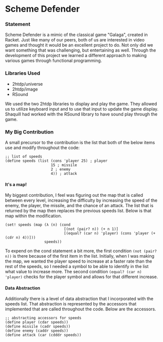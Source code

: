 # Scheme Defender

### Statement
Scheme Defender is a mimic of the classical game "Galaga", created in Racket.
Just like many of our peers, both of us are interested in video games and thought
it would be an excellent project to do. Not only did we want something that was
challenging, but entertaining as well. Through the development of this project
we learned a different approach to making various games through functional
programming.

### Libraries Used
- 2htdp/universe
- 2htdp/image
- RSound

We used the two 2htdp libraries to display and play the game. They allowed us to
utilize keyboard input and to use that input to update the game display. Shaquill
had worked with the RSound library to have sound play through the game.

### My Big Contribution
A small precursor to the contribution is the list that both of the below items
use and modify throughout the code:
```racket
;; list of speeds
(define speeds (list (cons 'player 25) ; player
                     15 ; missile
                     2 ; enemy
                     4)) ; attack
```

#### It's a map!
My biggest contribution, I feel was figuring out the map that is called between
every level, increasing the difficulty by increasing the speed of the enemy, the
player, the missile, and the chance of an attack. The list that is returned by
the map then replaces the previous speeds list. Below is that map within the
modification.
```racket
(set! speeds (map (λ (n) (cond
                           [(not (pair? n)) (+ n 1)]
                           [(equal? (car n) 'player) (cons 'player (+ (cdr n) 4))]))
                  speeds))
```
To expend on the cond statement a bit more, the first condition `(not (pair? n))`
is there because of the first item in the list. Initially, when I was making
the map, we wanted the player speed to increase at a faster rate than the rest
of the speeds, so I needed a symbol to be able to identify in the list what value
to increase more. The second condition `(equal? (car n) 'player)` checks for the
player symbol and allows for that different increase.

#### Data Abstraction
Additionally there is a level of data abstraction that I incorporated with the
speeds list. That abstraction is represented by the accessors that implemented
that are called throughout the code. Below are the accessors.
```racket
;; abstracting accessors for speeds
(define player (cdar speeds))
(define missile (cadr speeds))
(define enemy (caddr speeds))
(define attack (car (cdddr speeds))
```
